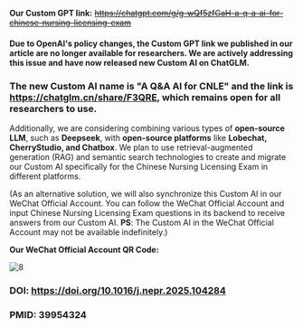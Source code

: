 **Our Custom GPT link:** ~~https://chatgpt.com/g/g-wQf5zfGaH-a-q-a-ai-for-chinese-nursing-licensing-exam~~

#### **Due to OpenAI's policy changes, the Custom GPT link we published in our article are no longer available for researchers. We are actively addressing this issue and have now released new Custom AI on ChatGLM.** 

### **The new Custom AI name is "A Q&A Al for CNLE" and the link is https://chatglm.cn/share/F3QRE, which remains open for all researchers to use.**

Additionally, we are considering combining various types of **open-source LLM**, such as **Deepseek**, with **open-source platforms** like **Lobechat, CherryStudio, and Chatbox**. We plan to use retrieval-augmented generation (RAG) and semantic search technologies to create and migrate our Custom AI specifically for the Chinese Nursing Licensing Exam in different platforms.

(As an alternative solution, we will also synchronize this Custom AI in our WeChat Official Account. You can follow the WeChat Official Account and input Chinese Nursing Licensing Exam questions in its backend to receive answers from our Custom AI. **PS**: The Custom AI in the WeChat Official Account may not be available indefinitely.)

**Our WeChat Official Account QR Code:**

![8](https://github.com/user-attachments/assets/2d402651-9876-477f-9250-3b53143b0e0f)


### **DOI:** https://doi.org/10.1016/j.nepr.2025.104284
### **PMID:** 39954324

